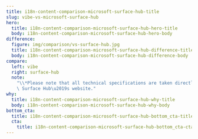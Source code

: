 ```yaml
---
title: i18n-content-comparison-microsoft-surface-hub-title
slug: vibe-vs-microsoft-surface-hub
hero:
  title: i18n-content-comparison-microsoft-surface-hub-hero-title
  body: i18n-content-comparison-microsoft-surface-hub-hero-body
difference:
  figure: img/comparison/vs-surface-hub.jpg
  title: i18n-content-comparison-microsoft-surface-hub-difference-title
  body: i18n-content-comparison-microsoft-surface-hub-difference-body
compare:
  left: vibe
  right: surface-hub
  note:
    "\\*Please note that all technical specifications are taken directly from\
    \ Surface Hub\u2019s website."
why:
  title: i18n-content-comparison-microsoft-surface-hub-why-title
  body: i18n-content-comparison-microsoft-surface-hub-why-body
bottom_cta:
  title: i18n-content-comparison-microsoft-surface-hub-bottom_cta-title
  cta:
    title: i18n-content-comparison-microsoft-surface-hub-bottom_cta-cta-title
---
```

